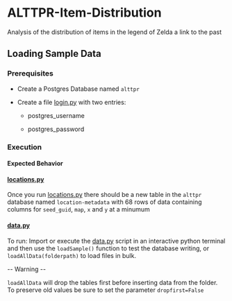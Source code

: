 # ALTTPR-Item-Distribution

Analysis of the distribution of items in the legend of Zelda a link to the past

## Loading Sample Data

### Prerequisites

- Create a Postgres Database named `alttpr`

- Create a file [login.py](login.py) with two entries:

  - postgres_username

  - postgres_password

### Execution

#### Expected Behavior

#### [locations.py](locations.py)

Once you run [locations.py](locations.py) there should be a new table in the `alttpr` database named `location-metadata` with 68 rows of data containing columns for `seed_guid`, `map`, `x` and `y` at a minumum

#### [data.py](data.py)

To run:  Import or execute the [data.py](data.py) script in an interactive python terminal and then use the `loadSample()` function to test the database writing, or `loadAllData(folderpath)` to load files in bulk.  

-- Warning --

`loadAllData` will drop the tables first before inserting data from the folder.  To preserve old values be sure to set the parameter `dropfirst=False`
